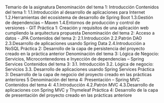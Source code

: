 Temario de la asignatura
Denominación del tema 1: Introducción
Contenidos del tema 1:
1.1.Introducción al desarrollo de aplicaciones para Internet
1.2.Herramientas del ecosistema de desarrollo de Spring Boot
1.3.Gestión de dependencias – Maven
1.4.Entornos de producción y control de versiones - GIT
Práctica 1: Creación y requisitos de una aplicación web cumpliendo la
arquitectura propuesta
Denominación del tema 2: Acceso a datos - JPA
Contenidos del tema 2:
2.1.Introducción
2.2.Patrón DAO
2.3.Desarrollo de aplicaciones usando Spring Data
2.4.Introducción a NoSQL
Práctica 2: Desarrollo de la capa de persistencia del proyecto creado en la
práctica anterior
Denominación del tema 3: Lógica de Negocio: Servicios, Microcontenedores e
Inyección de dependencias – Spring Services
Contenidos del tema 3:
3.1. Introducción
3.2. Lógica de negocio: Servicios
3.3. Desarrollo de aplicaciones usando Spring Services
Práctica 3: Desarrollo de la capa de negocio del proyecto creado en las prácticas
anteriores
5
Denominación del tema 4: Presentación – Spring MVC
Contenidos del tema 4:
4.1.Introducción
4.2.Patrón MVC
4.3.Desarrollo de aplicaciones con Spring MVC y Thymeleaf
Práctica 4: Desarrollo de la capa de presentación del proyecto creado en las
prácticas anteriore
